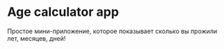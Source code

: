 # Age calculator app

Простое мини-приложение, которое показывает сколько вы прожили лет, месяцев, дней!
